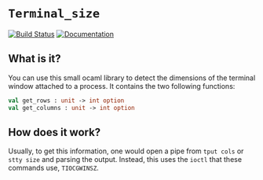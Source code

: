 # `Terminal_size`

[![Build Status][build_status_badge]][build_status_link]
[![Documentation][doc_badge]][doc_link]

## What is it?

You can use this small ocaml library to detect the dimensions of the terminal
window attached to a process. It contains the two following functions:

```ocaml
val get_rows : unit -> int option
val get_columns : unit -> int option
```

## How does it work?

Usually, to get this information, one would open a pipe from `tput cols` or
`stty size` and parsing the output. Instead, this uses the `ioctl` that these
commands use, `TIOCGWINSZ`.

[build_status_badge]: https://github.com/cryptosense/pkcs11/actions/workflows/main.yml/badge.svg
[build_status_link]: https://github.com/cryptosense/pkcs11/actions/workflows/main.yml
[doc_badge]: https://img.shields.io/badge/doc-online-blue.svg
[doc_link]: https://cryptosense.github.io/pkcs11/doc/
